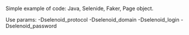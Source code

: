 Simple example of code: Java, Selenide, Faker, Page object.

Use params:
-Dselenoid_protocol
-Dselenoid_domain
-Dselenoid_login
-Dselenoid_password
